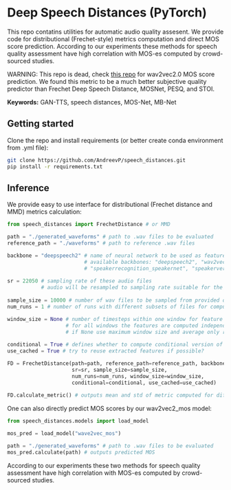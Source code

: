 # Deep Speech Distances (PyTorch)

This repo contatins utilities for automatic audio quality assesent. We provide code for distributional (Frechet-style) metrics computation and direct MOS score prediction. According to our experiments these methods for speech quality assessment have high correlation with MOS-es computed by crowd-sourced studies. 

WARNING: This repo is dead, check [this repo](https://github.com/AndreevP/wvmos) for wav2vec2.0 MOS score prediction. We found this metric to be a much better subjective quality predictor than Frechet Deep Speech Distance, MOSNet, PESQ, and STOI.

**Keywords:** GAN-TTS, speech distances, MOS-Net, MB-Net

## Getting started

Clone the repo and install requirements (or better create conda environment from .yml file):
```bash
git clone https://github.com/AndreevP/speech_distances.git
pip install -r requirements.txt 
```
## Inference

We provide easy to use interface for distributional (Frechet distance and MMD) metrics calculation:

```python
from speech_distances import FrechetDistance # or MMD

path = "./generated_waveforms" # path to .wav files to be evaluated
reference_path = "./waveforms" # path to reference .wav files

backbone = "deepspeech2" # name of neural network to be used as feature extractor 
                         # available backbones: "deepspeech2", "wav2vec2", "quartznet",
                         # "speakerrecognition_speakernet", "speakerverification_speakernet"
          
sr = 22050 # sampling rate of these audio files
           # audio will be resampled to sampling rate suitable for the particular backbone, typically 16000
           
sample_size = 10000 # number of wav files to be sampled from provided directories and used for evaluation
num_runs = 1 # number of runs with different subsets of files for computation of mean and std

window_size = None # number of timesteps within one window for feature computation
                   # for all windows the features are computed independently and then averaged 
                   # if None use maximum window size and average only resulting feature maps
                   
conditional = True # defines whether to compute conditional version of the distance of not
use_cached = True # try to reuse extracted features if possible?

FD = FrechetDistance(path=path, reference_path=reference_path, backbone=backbone,
                     sr=sr, sample_size=sample_size,
                     num_runs=num_runs, window_size=window_size,
                     conditional=conditional, use_cached=use_cached)
                     
FD.calculate_metric() # outputs mean and std of metric computed for different subsets (num_runs) of audio files 
```
One can also directly predict MOS scores by our wav2vec2_mos model:

```python
from speech_distances.models import load_model

mos_pred = load_model("wave2vec_mos")

path = "./generated_waveforms" # path to .wav files to be evaluated
mos_pred.calculate(path) # outputs predicted MOS
```

According to our experiments these two methods for speech quality assessment have high correlation with MOS-es computed by crowd-sourced studies.


